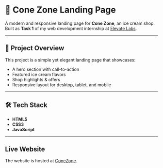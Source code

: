 # 🍦 Cone Zone Landing Page

A modern and responsive landing page for **Cone Zone**, an ice cream shop.  
Built as **Task 1** of my web development internship at [Elevate Labs](https://elevatelabs.in/).

---

## 🚀 Project Overview
This project is a simple yet elegant landing page that showcases:
- A hero section with call-to-action
- Featured ice cream flavors
- Shop highlights & offers
- Responsive layout for desktop, tablet, and mobile

---

## 🛠️ Tech Stack
- **HTML5**
- **CSS3** 
- **JavaScript**

---

## Live Website

The website is hosted at [ConeZone](https://conezone.vercel.app/).
